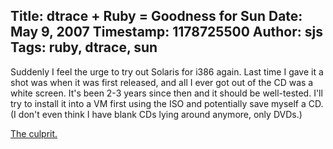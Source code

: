 Title: dtrace + Ruby = Goodness for Sun
Date: May 9, 2007
Timestamp: 1178725500
Author: sjs
Tags: ruby, dtrace, sun
----

Suddenly I feel the urge to try out Solaris for i386 again. Last time I gave it a shot was when it was first released, and all I ever got out of the CD was a white screen. It's been 2-3 years since then and it should be well-tested. I'll try to install it into a VM first using the ISO and potentially save myself a CD. (I don't even think I have blank CDs lying around anymore, only DVDs.)

<a href="http://joyeur.com/2007/05/07/dtrace-for-ruby-is-available">The culprit.</a>
